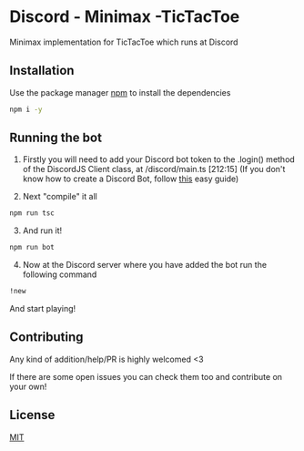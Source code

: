 # Discord - Minimax -TicTacToe

Minimax implementation for TicTacToe which runs at Discord 

## Installation

Use the package manager [npm](https://npmjs.com) to install the dependencies

```bash
npm i -y 
```

## Running the bot

1. Firstly you will need to add your Discord bot token to the .login() method of the DiscordJS Client class, at /discord/main.ts [212:15] (If you don't know how to create a Discord Bot, follow [this](https://discordpy.readthedocs.io/en/latest/discord.html) easy guide)

2. Next "compile" it all
```bash
npm run tsc
```

3. And run it!
```bash
npm run bot
```
4. Now at the Discord server where you have added the bot run the following command
```bash
!new
```

And start playing!

## Contributing

Any kind of addition/help/PR is highly welcomed <3

If there are some open issues you can check them too and contribute on your own!

## License
[MIT](https://choosealicense.com/licenses/mit/)
